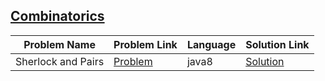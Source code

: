 ## [Combinatorics](https://www.hackerrank.com/domains/mathematics/combinatorics)

|Problem Name|Problem Link|Language|Solution Link|
---|---|---|---
|Sherlock and Pairs|[Problem](https://www.hackerrank.com/challenges/sherlock-and-pairs/problem)|java8|[Solution](./SherlockandPairs.java)|
